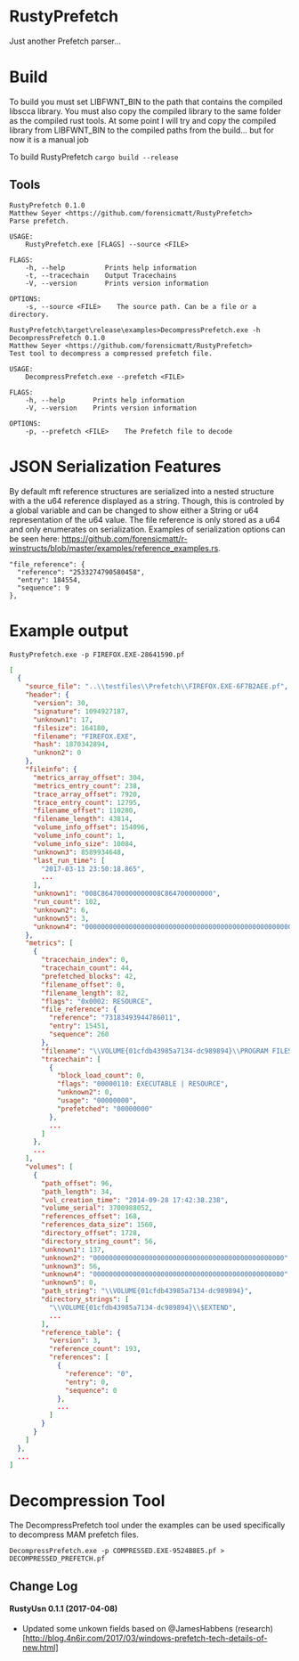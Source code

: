 # RustyPrefetch
Just another Prefetch parser...

# Build
To build you must set LIBFWNT_BIN to the path that contains the compiled libscca library. You must also copy the compiled library to the same folder as the compiled rust tools. At some point I will try and copy the compiled library from LIBFWNT_BIN to the compiled paths from the build... but for now it is a manual job

To build RustyPrefetch
```cargo build --release```

## Tools
```
RustyPrefetch 0.1.0
Matthew Seyer <https://github.com/forensicmatt/RustyPrefetch>
Parse prefetch.

USAGE:
    RustyPrefetch.exe [FLAGS] --source <FILE>

FLAGS:
    -h, --help          Prints help information
    -t, --tracechain    Output Tracechains
    -V, --version       Prints version information

OPTIONS:
    -s, --source <FILE>    The source path. Can be a file or a directory.
```

```
RustyPrefetch\target\release\examples>DecompressPrefetch.exe -h
DecompressPrefetch 0.1.0
Matthew Seyer <https://github.com/forensicmatt/RustyPrefetch>
Test tool to decompress a compressed prefetch file.

USAGE:
    DecompressPrefetch.exe --prefetch <FILE>

FLAGS:
    -h, --help       Prints help information
    -V, --version    Prints version information

OPTIONS:
    -p, --prefetch <FILE>    The Prefetch file to decode
```

# JSON Serialization Features
By default mft reference structures are serialized into a nested structure with a the u64 reference displayed as a string. Though, this is controled by a global variable and can be changed to show either a String or u64 representation of the u64 value. The file reference is only stored as a u64 and only enumerates on serialization. Examples of serialization options can be seen here: https://github.com/forensicmatt/r-winstructs/blob/master/examples/reference_examples.rs.
```
"file_reference": {
  "reference": "2533274790580458",
  "entry": 184554,
  "sequence": 9
},
```

# Example output
```RustyPrefetch.exe -p FIREFOX.EXE-28641590.pf```

```json
[
  {
    "source_file": "..\\testfiles\\Prefetch\\FIREFOX.EXE-6F7B2AEE.pf",
    "header": {
      "version": 30,
      "signature": 1094927187,
      "unknown1": 17,
      "filesize": 164180,
      "filename": "FIREFOX.EXE",
      "hash": 1870342894,
      "unknon2": 0
    },
    "fileinfo": {
      "metrics_array_offset": 304,
      "metrics_entry_count": 238,
      "trace_array_offset": 7920,
      "trace_entry_count": 12795,
      "filename_offset": 110280,
      "filename_length": 43814,
      "volume_info_offset": 154096,
      "volume_info_count": 1,
      "volume_info_size": 10084,
      "unknown3": 8589934648,
      "last_run_time": [
        "2017-03-13 23:50:18.865",
        ...
      ],
      "unknown1": "008C864700000000008C864700000000",
      "run_count": 102,
      "unknown2": 6,
      "unknown5": 3,
      "unknown4": "00000000000000000000000000000000000000000000000000000000000000000000000000000000000000000000000000000000000000000000000000000000000000000000000000000000000000000000000000000000"
    },
    "metrics": [
      {
        "tracechain_index": 0,
        "tracechain_count": 44,
        "prefetched_blocks": 42,
        "filename_offset": 0,
        "filename_length": 82,
        "flags": "0x0002: RESOURCE",
        "file_reference": {
          "reference": "73183493944786011",
          "entry": 15451,
          "sequence": 260
        },
        "filename": "\\VOLUME{01cfdb43985a7134-dc989894}\\PROGRAM FILES (X86)\\MOZILLA FIREFOX\\MOZGLUE.DLL",
        "tracechain": [
          {
            "block_load_count": 0,
            "flags": "00000110: EXECUTABLE | RESOURCE",
            "unknown2": 0,
            "usage": "00000000",
            "prefetched": "00000000"
          },
          ...
        ]
      },
      ...
    ],
    "volumes": [
      {
        "path_offset": 96,
        "path_length": 34,
        "vol_creation_time": "2014-09-28 17:42:38.238",
        "volume_serial": 3700988052,
        "references_offset": 168,
        "references_data_size": 1560,
        "directory_offset": 1728,
        "directory_string_count": 56,
        "unknown1": 137,
        "unknown2": "000000000000000000000000000000000000000000000000",
        "unknown3": 56,
        "unknown4": "000000000000000000000000000000000000000000000000",
        "unknown5": 0,
        "path_string": "\\VOLUME{01cfdb43985a7134-dc989894}",
        "directory_strings": [
          "\\VOLUME{01cfdb43985a7134-dc989894}\\$EXTEND",
          ...
        ],
        "reference_table": {
          "version": 3,
          "reference_count": 193,
          "references": [
            {
              "reference": "0",
              "entry": 0,
              "sequence": 0
            },
            ...
          ]
        }
      }
    ]
  },
  ...
]
```

# Decompression Tool
The DecompressPrefetch tool under the examples can be used specifically to decompress MAM prefetch files.

```
DecompressPrefetch.exe -p COMPRESSED.EXE-9524B8E5.pf > DECOMPRESSED_PREFETCH.pf
```

## Change Log
#### RustyUsn 0.1.1 (2017-04-08)
- Updated some unkown fields based on @JamesHabbens (research)[http://blog.4n6ir.com/2017/03/windows-prefetch-tech-details-of-new.html]
